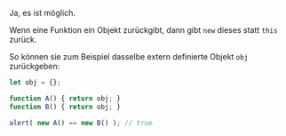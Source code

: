 Ja, es ist möglich.

Wenn eine Funktion ein Objekt zurückgibt, dann gibt `new` dieses statt `this` zurück.

So können sie zum Beispiel dasselbe extern definierte Objekt `obj` zurückgeben:

```js run no-beautify
let obj = {};

function A() { return obj; }
function B() { return obj; }

alert( new A() == new B() ); // true
```
